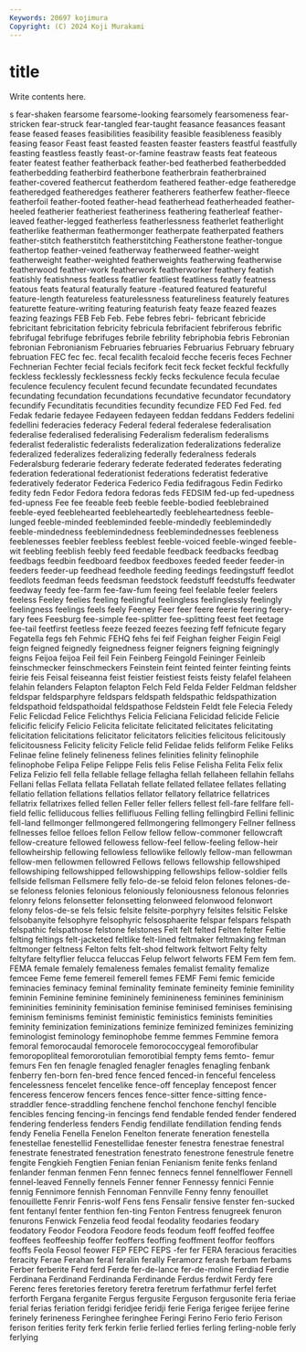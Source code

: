 ```yaml
---
Keywords: 20697 kojimura
Copyright: (C) 2024 Koji Murakami
---
```


# title

Write contents here.



s fear-shaken fearsome fearsome-looking fearsomely fearsomeness fear-stricken fear-struck fear-tangled
fear-taught feasance feasances feasant fease feased feases feasibilities feasibility feasible
feasibleness feasibly feasing feasor Feast feast feasted feasten feaster feasters
feastful feastfully feasting feastless feastly feast-or-famine feastraw feasts feat feateous
feater featest feather featherback feather-bed featherbed featherbedded featherbedding featherbird featherbone
featherbrain featherbrained feather-covered feathercut featherdom feathered feather-edge featheredge featheredged featheredges
featherer featherers featherfew feather-fleece featherfoil feather-footed feather-head featherhead featherheaded feather-heeled
featherier featheriest featheriness feathering featherleaf feather-leaved feather-legged featherless featherlessness featherlet
featherlight featherlike featherman feathermonger featherpate featherpated feathers feather-stitch featherstitch featherstitching
Featherstone feather-tongue feathertop feather-veined featherway featherweed feather-weight featherweight feather-weighted featherweights
featherwing featherwise featherwood feather-work featherwork featherworker feathery featish featishly featishness
featless featlier featliest featliness featly featness featous feats featural featurally
feature -featured featured featureful feature-length featureless featurelessness featureliness featurely features
featurette feature-writing featuring featurish featy feaze feazed feazes feazing feazings
FEB Feb Feb. Febe febres febri- febricant febricide febricitant febricitation
febricity febricula febrifacient febriferous febrific febrifugal febrifuge febrifuges febrile febrility
febriphobia febris Febronian febronian Febronianism Februaries februaries Februarius February february
februation FEC fec fec. fecal fecalith fecaloid fecche feceris feces
Fechner Fechnerian Fechter fecial fecials fecifork fecit feck fecket feckful
feckfully feckless fecklessly fecklessness feckly fecks feckulence fecula feculae feculence
feculency feculent fecund fecundate fecundated fecundates fecundating fecundation fecundations fecundative
fecundator fecundatory fecundify Fecunditatis fecundities fecundity fecundize FED Fed Fed.
fed Fedak fedarie fedayee Fedayeen fedayeen feddan feddans Fedders fedelini
fedellini federacies federacy Federal federal federalese federalisation federalise federalised federalising
Federalism federalism federalisms federalist federalistic federalists federalization federalizations federalize federalized
federalizes federalizing federally federalness federals Federalsburg federarie federary federate federated
federates federating federation federational federationist federations federatist federative federatively federator
Federica Federico Fedia fedifragous Fedin Fedirko fedity fedn Fedor Fedora
fedora fedoras feds FEDSIM fed-up fed-upedness fed-upness Fee fee feeable
feeb feeble feeble-bodied feeblebrained feeble-eyed feeblehearted feebleheartedly feebleheartedness feeble-lunged feeble-minded
feebleminded feeble-mindedly feeblemindedly feeble-mindedness feeblemindedness feeblemindednesses feebleness feeblenesses feebler feebless
feeblest feeble-voiced feeble-winged feeble-wit feebling feeblish feebly feed feedable feedback
feedbacks feedbag feedbags feedbin feedboard feedbox feedboxes feeded feeder feeder-in
feeders feeder-up feedhead feedhole feeding feedings feedingstuff feedlot feedlots feedman
feeds feedsman feedstock feedstuff feedstuffs feedwater feedway feedy fee-farm fee-faw-fum
feeing feel feelable feeler feelers feeless Feeley feelies feeling feelingful
feelingless feelinglessly feelingly feelingness feelings feels feely Feeney Feer feer
feere feerie feering feery-fary fees Feesburg fee-simple fee-splitter fee-splitting feest
feet feetage fee-tail feetfirst feetless feeze feezed feezes feezing feff
fefnicute fegary Fegatella fegs feh Fehmic FEHQ fehs fei feif
Feighan feigher Feigin Feigl feign feigned feignedly feignedness feigner feigners
feigning feigningly feigns Feijoa feijoa Feil feil Fein Feinberg Feingold
Feininger Feinleib feinschmecker feinschmeckers Feinstein feint feinted feinter feinting feints
feirie feis Feisal feiseanna feist feistier feistiest feists feisty felafel
felaheen felahin felanders Felapton felapton Felch Feld Felda Felder Feldman
feldsher feldspar feldsparphyre feldspars feldspath feldspathic feldspathization feldspathoid feldspathoidal feldspathose
Feldstein Feldt fele Felecia Feledy Felic Felicdad Felice Felichthys Felicia
Feliciana Felicidad felicide Felicie felicific felicify Felicio Felicita felicitate felicitated
felicitates felicitating felicitation felicitations felicitator felicitators felicities felicitous felicitously felicitousness
Felicity felicity Felicle felid Felidae felids feliform Felike Feliks Felinae
feline felinely felineness felines felinities felinity felinophile felinophobe Felipa Felipe
Felippe Felis felis Felise Felisha Felita Felix felix Feliza Felizio
fell fella fellable fellage fellagha fellah fellaheen fellahin fellahs Fellani
fellas Fellata fellata Fellatah fellate fellated fellatee fellates fellating fellatio
fellation fellations fellatios fellator fellatory fellatrice fellatrices fellatrix fellatrixes felled
fellen Feller feller fellers fellest fell-fare fellfare fell-field fellic felliducous
fellies fellifluous Felling felling fellingbird Fellini fellinic fell-land fellmonger fellmongered
fellmongering fellmongery Fellner fellness fellnesses felloe felloes fellon Fellow fellow
fellow-commoner fellowcraft fellow-creature fellowed fellowess fellow-feel fellow-feeling fellow-heir fellowheirship fellowing
fellowless fellowlike fellowly fellow-man fellowman fellow-men fellowmen fellowred Fellows fellows
fellowship fellowshiped fellowshiping fellowshipped fellowshipping fellowships fellow-soldier fells fellside fellsman
Fellsmere felly felo-de-se feloid felon felones felones-de-se feloness felonies felonious
feloniously feloniousness felonous felonries felonry felons felonsetter felonsetting felonweed felonwood
felonwort felony felos-de-se fels felsic felsite felsite-porphyry felsites felsitic Felske
felsobanyite felsophyre felsophyric felsosphaerite felspar felspars felspath felspathic felspathose felstone
felstones Felt felt felted Felten felter Feltie felting feltings felt-jacketed
feltlike felt-lined feltmaker feltmaking feltman feltmonger feltness Felton felts felt-shod
feltwork feltwort Felty felty feltyfare feltyflier felucca feluccas Felup felwort
felworts FEM Fem fem fem. FEMA female femalely femaleness females
femalist femality femalize femcee Feme feme femereil femerell femes FEMF
Femi femic femicide feminacies feminacy feminal feminality feminate femineity feminie
feminility feminin Feminine feminine femininely feminineness feminines femininism femininities femininity
feminisation feminise feminised feminises feminising feminism feminisms feminist feministic feministics
feminists feminities feminity feminization feminizations feminize feminized feminizes feminizing feminologist
feminology feminophobe femme femmes Femmine femora femoral femorocaudal femorocele femorococcygeal
femorofibular femoropopliteal femororotulian femorotibial fempty fems femto- femur femurs Fen
fen fenagle fenagled fenagler fenagles fenagling fenbank fenberry fen-born fen-bred
fence fenced fenced-in fenceful fenceless fencelessness fencelet fencelike fence-off fenceplay
fencepost fencer fenceress fencerow fencers fences fence-sitter fence-sitting fence-straddler fence-straddling
fenchene fenchol fenchone fenchyl fencible fencibles fencing fencing-in fencings fend
fendable fended fender fendered fendering fenderless fenders Fendig fendillate fendillation
fending fends fendy Fenelia Fenella Fenelon Fenelton fenerate feneration fenestella
fenestellae fenestellid Fenestellidae fenester fenestra fenestrae fenestral fenestrate fenestrated fenestration
fenestrato fenestrone fenestrule fenetre fengite Fengkieh Fengtien Fenian fenian Fenianism
fenite fenks fenland fenlander fenman fenmen Fenn fennec fennecs fennel
fennelflower Fennell fennel-leaved Fennelly fennels Fenner fenner Fennessy fennici Fennie
fennig Fennimore fennish Fennoman Fennville Fenny fenny fenouillet fenouillette Fenrir
Fenris-wolf Fens fens Fensalir fensive fenster fen-sucked fent fentanyl fenter
fenthion fen-ting Fenton Fentress fenugreek fenuron fenurons Fenwick Fenzelia feod
feodal feodality feodaries feodary feodatory Feodor Feodora Feodore feods feodum
feoff feoffed feoffee feoffees feoffeeship feoffer feoffers feoffing feoffment feoffor
feoffors feoffs Feola Feosol feower FEP FEPC FEPS -fer fer
FERA feracious feracities feracity Ferae Ferahan feral feralin ferally Feramorz
ferash ferbam ferbams Ferber ferberite Ferd ferd Ferde fer-de-lance fer-de-moline
Ferdiad Ferdie Ferdinana Ferdinand Ferdinanda Ferdinande Ferdus ferdwit Ferdy fere
Ferenc feres feretories feretory feretra feretrum ferfathmur ferfel ferfet ferforth
Fergana ferganite Fergus fergusite Ferguson fergusonite feria feriae ferial ferias
feriation feridgi feridjee feridji ferie Feriga ferigee ferijee ferine ferinely
ferineness Feringhee feringhee Feringi Ferino Ferio ferio Ferison ferison ferities
ferity ferk ferkin ferlie ferlied ferlies ferling ferling-noble ferly ferlying
